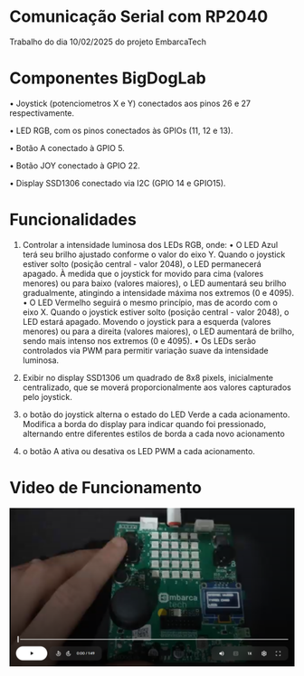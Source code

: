 # Comunicação Serial com RP2040

Trabalho do dia 10/02/2025 do projeto EmbarcaTech

# Componentes BigDogLab

• Joystick (potenciometros X e Y) conectados aos pinos 26 e 27 respectivamente.

• LED RGB, com os pinos conectados às GPIOs (11, 12 e 13).

• Botão A conectado à GPIO 5.

• Botão JOY conectado à GPIO 22.

• Display SSD1306 conectado via I2C (GPIO 14 e GPIO15).



# Funcionalidades

1) Controlar a intensidade luminosa dos LEDs RGB, onde:
•  O LED Azul terá seu brilho ajustado conforme o valor do eixo Y. Quando o joystick estiver solto (posição central - valor 2048), o LED permanecerá apagado. À medida que o joystick for movido para cima (valores menores) ou para baixo (valores maiores), o LED aumentará seu brilho gradualmente, atingindo a intensidade máxima nos extremos (0 e 4095).
•  O LED Vermelho seguirá o mesmo princípio, mas de acordo com o eixo X. Quando o joystick estiver solto (posição central - valor 2048), o LED estará apagado. Movendo o joystick para a esquerda (valores menores) ou para a direita (valores maiores), o LED aumentará de brilho, sendo mais intenso nos extremos (0 e 4095).
•  Os LEDs serão controlados via PWM para permitir variação suave da intensidade luminosa.

2) Exibir no display SSD1306 um quadrado de 8x8 pixels, inicialmente centralizado, que se moverá proporcionalmente aos valores capturados pelo joystick.

3) o botão do joystick alterna o estado do LED Verde a cada acionamento. Modifica a borda do display para indicar quando foi pressionado, alternando entre diferentes estilos de borda a cada novo acionamento

4) o botão A ativa ou desativa os LED PWM a cada acionamento.

# Video de Funcionamento

[![video](images/tumbnail_video.png)](https://drive.google.com/file/d/1dX4Jp0avNjiecwaIDkSKiIyV9NKIb3pN/view?usp=sharing)